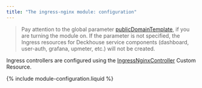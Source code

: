 ```yaml
---
title: "The ingress-nginx module: configuration"
---
```


> Pay attention to the global parameter [publicDomainTemplate](../../deckhouse-configure-global.html#parameters), if you are turning the module on. If the parameter is not specified, the Ingress resources for Deckhouse service components (dashboard, user-auth, grafana, upmeter, etc.) will not be created.

Ingress controllers are configured using the [IngressNginxController](cr.html#ingressnginxcontroller) Custom Resource.

{% include module-configuration.liquid %}
